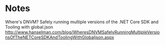 
# Notes

Where's DNVM? Safely running multiple versions of the .NET Core SDK and Tooling with global.json
http://www.hanselman.com/blog/WheresDNVMSafelyRunningMultipleVersionsOfTheNETCoreSDKAndToolingWithGlobaljson.aspx
